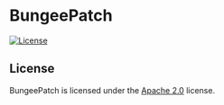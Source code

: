 # BungeePatch

[![License](https://img.shields.io/github/license/LXGaming/BungeePatch?label=License&cacheSeconds=86400)](https://github.com/LXGaming/BungeePatch/blob/master/LICENSE)

## License
BungeePatch is licensed under the [Apache 2.0](https://github.com/LXGaming/BungeePatch/blob/master/LICENSE) license.